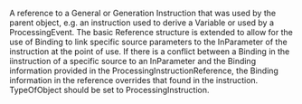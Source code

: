 A reference to a General or Generation Instruction that was used by the parent object, e.g. an instruction used to derive a Variable or used by a ProcessingEvent. The basic Reference structure is extended to allow for the use of Binding to link specific source parameters to the InParameter of the instruction at the point of use. If there is a conflict between a Binding in the iinstruction of a specific source to an InParameter and the Binding information provided in the ProcessingInstructionReference, the Binding information in the reference overrides that found in the instruction. TypeOfObject should be set to ProcessingInstruction.